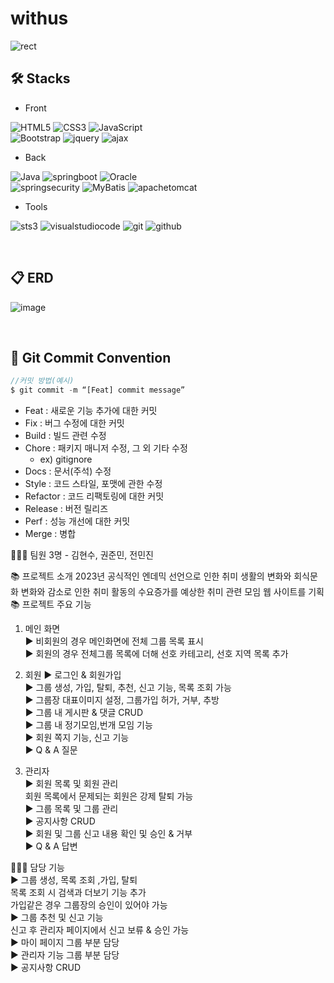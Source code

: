 # withus

![rect](https://capsule-render.vercel.app/api?type=rect&color=gradient&text=%20WU%20&fontAlign=40&fontSize=30&textBg=true&desc=With%20Us&descAlign=60&descAlignY=50)

## 🛠 Stacks

- Front
  
![HTML5](https://img.shields.io/badge/html5-E34F26?style=for-the-badge&logo=html5&logoColor=white)
![CSS3](https://img.shields.io/badge/CSS3-1572B6?style=for-the-badge&logo=CSS3&logoColor=white)
![JavaScript](https://img.shields.io/badge/JavaScript-F7DF1E?style=for-the-badge&logo=JavaScript&logoColor=white) <br>
![Bootstrap](https://img.shields.io/badge/bootstrap-7952B3?style=for-the-badge&logo=bootstrap&logoColor=white)
![jquery](https://img.shields.io/badge/jquery-0769AD?style=for-the-badge&logo=jquery&logoColor=white)
![ajax](https://img.shields.io/badge/ajax-333333?style=for-the-badge&logo=ajax&logoColor=white)
- Back
  
![Java](https://img.shields.io/badge/Java-007396.svg?&style=for-the-badge&logo=Java&logoColor=white)
![springboot](https://img.shields.io/badge/spring&nbsp;boot-6DB33F.svg?&style=for-the-badge&logo=springboot&logoColor=white)
![Oracle](https://img.shields.io/badge/Oracle-F80000.svg?&style=for-the-badge&logo=Oracle&logoColor=white) <br>
![springsecurity](https://img.shields.io/badge/spring&nbsp;security-6DB33F.svg?&style=for-the-badge&logo=springsecurity&logoColor=white)
![MyBatis](https://img.shields.io/badge/MyBatis-191A1B.svg?&style=for-the-badge&logo=MyBatis&logoColor=white)
![apachetomcat](https://img.shields.io/badge/apache&nbsp;tomcat-F8DC75.svg?&style=for-the-badge&logo=apachetomcat&logoColor=black)
- Tools

![sts3](https://img.shields.io/badge/sts3-6DB33F.svg?&style=for-the-badge&logo=sts3&logoColor=white)
![visualstudiocode](https://img.shields.io/badge/vs&nbsp;code-6DB33F.svg?&style=for-the-badge&logo=visualstudiocode&logoColor=white)
![git](https://img.shields.io/badge/git-F05032.svg?&style=for-the-badge&logo=git&logoColor=white)
![github](https://img.shields.io/badge/github-181717.svg?&style=for-the-badge&logo=github&logoColor=white)

<br>

## 📋 ERD

![image](https://github.com/kimm9803/withus/assets/118273341/4c41752e-3290-49f7-af51-a733deb88e43)

<br>

## 📌 Git Commit Convention
```jsx
//커밋 방법(예시)
$ git commit -m “[Feat] commit message”
```
- Feat : 새로운 기능 추가에 대한 커밋
- Fix : 버그 수정에 대한 커밋
- Build : 빌드 관련 수정
- Chore : 패키지 매니저 수정, 그 외 기타 수정
    - ex) gitignore
- Docs : 문서(주석) 수정
- Style : 코드 스타일, 포맷에 관한 수정
- Refactor : 코드 리팩토링에 대한 커밋
- Release : 버전 릴리즈
- Perf : 성능 개선에 대한 커밋
- Merge : 병합

👨‍👦‍👦 팀원
3명 - 김현수, 권준민, 전민진

📚 프로젝트 소개
2023년 공식적인 엔데믹 선언으로 인한 취미 생활의 변화와 회식문화 변화와 감소로 인한 취미 활동의 수요증가를 예상한 취미 관련 모임 웹 사이트를 기획 
<br/>
📚 프로젝트 주요 기능<br/>
1. 메인 화면 <br/>
▶ 비회원의 경우 메인화면에 전체 그룹 목록 표시 <br/>
▶ 회원의 경우 전체그룹 목록에 더해 선호 카테고리, 선호 지역 목록 추가 <br/>

2. 회원
▶ 로그인 & 회원가입 <br/>
▶ 그룹 생성, 가입, 탈퇴, 추천, 신고 기능, 목록 조회 가능 <br/>
▶ 그룹장 대표이미지 설정, 그룹가입 허가, 거부, 추방 <br/>
▶ 그룹 내 게시판 &  댓글 CRUD <br/>
▶ 그룹 내 정기모임,번개 모임 기능 <br/>
▶ 회원 쪽지 기능, 신고 기능 <br/>
▶ Q & A 질문 <br/>

3. 관리자 <br/>
▶ 회원 목록 및 회원 관리 <br/>
회원 목록에서 문제되는 회원은 강제 탈퇴 가능 <br/>
▶ 그룹 목록 및 그룹 관리 <br/>
▶ 공지사항 CRUD <br/>
▶ 회원 및 그룹 신고 내용 확인 및 승인 & 거부 <br/>
▶ Q & A 답변 <br/>

👨‍👦‍👦 담당 기능 <br/>
▶ 그룹 생성, 목록 조회 ,가입, 탈퇴 <br/>
목록 조회 시 검색과 더보기 기능 추가 <br/>
가입같은 경우 그룹장의 승인이 있어야 가능 <br/>
▶ 그룹 추천 및 신고 기능 <br/>
신고 후 관리자 페이지에서 신고 보류 & 승인 가능 <br/>
▶ 마이 페이지 그룹 부분 담당 <br/>
▶ 관리자 기능 그룹 부분 담당 <br/>
▶ 공지사항 CRUD <br/> 
